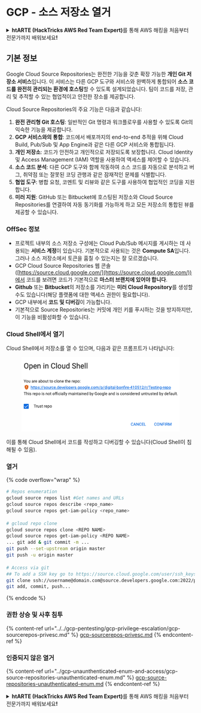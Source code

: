 # GCP - 소스 저장소 열거

<details>

<summary><strong>htARTE (HackTricks AWS Red Team Expert)</strong>를 통해 AWS 해킹을 처음부터 전문가까지 배워보세요<strong>!</strong></summary>

HackTricks를 지원하는 다른 방법:

* **회사를 HackTricks에서 광고하거나 HackTricks를 PDF로 다운로드**하려면 [**SUBSCRIPTION PLANS**](https://github.com/sponsors/carlospolop)를 확인하세요!
* [**공식 PEASS & HackTricks 스웨그**](https://peass.creator-spring.com)를 얻으세요.
* [**The PEASS Family**](https://opensea.io/collection/the-peass-family)를 발견하세요. 독점적인 [**NFTs**](https://opensea.io/collection/the-peass-family) 컬렉션입니다.
* 💬 [**Discord 그룹**](https://discord.gg/hRep4RUj7f) 또는 [**텔레그램 그룹**](https://t.me/peass)에 **참여**하거나 **Twitter** 🐦 [**@carlospolopm**](https://twitter.com/carlospolopm)을 **팔로우**하세요.
* **Hacking 트릭을 공유하려면** [**HackTricks**](https://github.com/carlospolop/hacktricks) 및 [**HackTricks Cloud**](https://github.com/carlospolop/hacktricks-cloud) github 저장소에 PR을 제출하세요.

</details>

## 기본 정보 <a href="#reviewing-cloud-git-repositories" id="reviewing-cloud-git-repositories"></a>

Google Cloud Source Repositories는 완전한 기능을 갖춘 확장 가능한 **개인 Git 저장소 서비스**입니다. 이 서비스는 다른 GCP 도구와 서비스와 완벽하게 통합되어 **소스 코드를 완전히 관리되는 환경에 호스팅**할 수 있도록 설계되었습니다. 팀이 코드를 저장, 관리 및 추적할 수 있는 협업적이고 안전한 장소를 제공합니다.

Cloud Source Repositories의 주요 기능은 다음과 같습니다:

1. **완전 관리형 Git 호스팅**: 일반적인 Git 명령과 워크플로우를 사용할 수 있도록 Git의 익숙한 기능을 제공합니다.
2. **GCP 서비스와의 통합**: 코드에서 배포까지의 end-to-end 추적을 위해 Cloud Build, Pub/Sub 및 App Engine과 같은 다른 GCP 서비스와 통합됩니다.
3. **개인 저장소**: 코드가 안전하고 개인적으로 저장되도록 보장합니다. Cloud Identity 및 Access Management (IAM) 역할을 사용하여 액세스를 제어할 수 있습니다.
4. **소스 코드 분석**: 다른 GCP 도구와 함께 작동하여 소스 코드를 자동으로 분석하고 버그, 취약점 또는 잘못된 코딩 관행과 같은 잠재적인 문제를 식별합니다.
5. **협업 도구**: 병합 요청, 코멘트 및 리뷰와 같은 도구를 사용하여 협업적인 코딩을 지원합니다.
6. **미러 지원**: GitHub 또는 Bitbucket에 호스팅된 저장소와 Cloud Source Repositories를 연결하여 자동 동기화를 가능하게 하고 모든 저장소의 통합된 뷰를 제공할 수 있습니다.

### OffSec 정보 <a href="#reviewing-cloud-git-repositories" id="reviewing-cloud-git-repositories"></a>

* 프로젝트 내부의 소스 저장소 구성에는 Cloud Pub/Sub 메시지를 게시하는 데 사용되는 **서비스 계정**이 있습니다. 기본적으로 사용되는 것은 **Compute SA**입니다. 그러나 소스 저장소에서 토큰을 훔칠 수 있는지는 잘 모르겠습니다.
* GCP Cloud Source Repositories 웹 콘솔([https://source.cloud.google.com/](https://source.cloud.google.com/))에서 코드를 보려면 코드가 기본적으로 **마스터 브랜치에 있어야 합니다**.
* **Github** 또는 **Bitbucket**의 저장소를 가리키는 **미러 Cloud Repository**를 생성할 수도 있습니다(해당 플랫폼에 대한 액세스 권한이 필요합니다).
* GCP 내부에서 **코드 및 디버깅**이 가능합니다.
* 기본적으로 Source Repositories는 커밋에 개인 키를 푸시하는 것을 방지하지만, 이 기능을 비활성화할 수 있습니다.

### Cloud Shell에서 열기

Cloud Shell에서 저장소를 열 수 있으며, 다음과 같은 프롬프트가 나타납니다:

<figure><img src="../../../.gitbook/assets/image (136).png" alt=""><figcaption></figcaption></figure>

이를 통해 Cloud Shell에서 코드를 작성하고 디버깅할 수 있습니다(Cloud Shell이 침해될 수 있음).

### 열거

{% code overflow="wrap" %}
```bash
# Repos enumeration
gcloud source repos list #Get names and URLs
gcloud source repos describe <repo_name>
gcloud source repos get-iam-policy <repo_name>

# gcloud repo clone
gcloud source repos clone <REPO NAME>
gcloud source repos get-iam-policy <REPO NAME>
... git add & git commit -m ...
git push --set-upstream origin master
git push -u origin master

# Access via git
## To add a SSH key go to https://source.cloud.google.com/user/ssh_keys (no gcloud command)
git clone ssh://username@domain.com@source.developers.google.com:2022/p/<proj-name>/r/<repo-name>
git add, commit, push...
```
{% endcode %}

### 권한 상승 및 사후 침투

{% content-ref url="../../gcp-pentesting/gcp-privilege-escalation/gcp-sourcerepos-privesc.md" %}
[gcp-sourcerepos-privesc.md](../../gcp-pentesting/gcp-privilege-escalation/gcp-sourcerepos-privesc.md)
{% endcontent-ref %}

### 인증되지 않은 열거

{% content-ref url="../gcp-unaunthenticated-enum-and-access/gcp-source-repositories-unauthenticated-enum.md" %}
[gcp-source-repositories-unauthenticated-enum.md](../gcp-unaunthenticated-enum-and-access/gcp-source-repositories-unauthenticated-enum.md)
{% endcontent-ref %}

<details>

<summary><strong>htARTE (HackTricks AWS Red Team Expert)</strong>를 통해 AWS 해킹을 처음부터 전문가까지 배워보세요<strong>!</strong></summary>

HackTricks를 지원하는 다른 방법:

* **회사를 HackTricks에서 광고하거나 HackTricks를 PDF로 다운로드**하려면 [**SUBSCRIPTION PLANS**](https://github.com/sponsors/carlospolop)를 확인하세요!
* [**공식 PEASS & HackTricks 스웨그**](https://peass.creator-spring.com)를 얻으세요.
* [**The PEASS Family**](https://opensea.io/collection/the-peass-family)를 발견하세요. 독점적인 [**NFTs**](https://opensea.io/collection/the-peass-family) 컬렉션입니다.
* 💬 [**Discord 그룹**](https://discord.gg/hRep4RUj7f) 또는 [**텔레그램 그룹**](https://t.me/peass)에 **참여**하거나 **Twitter** 🐦 [**@carlospolopm**](https://twitter.com/carlospolopm)**을** **팔로우**하세요.
* **HackTricks**와 [**HackTricks Cloud**](https://github.com/carlospolop/hacktricks-cloud) github 저장소에 PR을 제출하여 **해킹 트릭을 공유**하세요.

</details>
